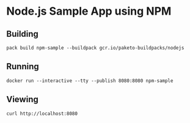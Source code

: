 # Node.js Sample App using NPM

## Building

`pack build npm-sample --buildpack gcr.io/paketo-buildpacks/nodejs`

## Running

`docker run --interactive --tty --publish 8080:8080 npm-sample`

## Viewing

`curl http://localhost:8080`
